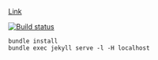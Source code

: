 [Link](https://vpalmisano.github.io)

[![Build status](https://github.com/vpalmisano/vpalmisano.github.com/actions/workflows/jekyll.yml/badge.svg)](https://github.com/vpalmisano/vpalmisano.github.com/actions/workflows/jekyll.yml)

```shell
bundle install
bundle exec jekyll serve -l -H localhost
```
